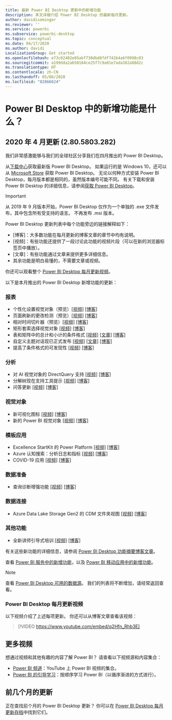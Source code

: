 ```yaml
---
title: 最新 Power BI Desktop 更新中的新增功能
description: 本文详细介绍 Power BI Desktop 的最新每月更新。
author: davidiseminger
ms.reviewer: ''
ms.service: powerbi
ms.subservice: powerbi-desktop
ms.topic: conceptual
ms.date: 04/17/2020
ms.author: davidi
LocalizationGroup: Get started
ms.openlocfilehash: e73c02402e05abf730dbd0fdf742b4a6f0998c03
ms.sourcegitcommit: a199dda2ab50184ce25f7c9a01e7ada382a88d2c
ms.translationtype: HT
ms.contentlocale: zh-CN
ms.lasthandoff: 05/06/2020
ms.locfileid: "82866624"
---
```

# <a name="whats-new-in-power-bi-desktop"></a>Power BI Desktop 中的新增功能是什么？

## <a name="april-2020-update-2805803282"></a>2020 年 4 月更新 (2.80.5803.282)

我们非常感激能够与我们的全球社区分享我们在四月推出的 Power BI Desktop。 

从[下载中心](https://www.microsoft.com/download/details.aspx?id=58494)获取最新版 Power BI Desktop。 如果运行的是 Windows 10，还可以从 [Microsoft Store](https://aka.ms/pbidesktopstore) 获取 Power BI Desktop。 无论以何种方式安装 Power BI Desktop，每月版本都是相同的，虽然版本编号可能不同。 有关下载和安装 Power BI Desktop 的详细信息，请参阅[获取 Power BI Desktop](desktop-get-the-desktop.md)。 

> [!IMPORTANT]
> 从 2019 年 9 月版本开始，Power BI Desktop 仅作为一个单独的 .exe 文件发布，其中包含所有受支持的语言。 不再发布 .msi 版本。


Power BI Desktop 更新列表中每个功能旁边的链接解释如下：

* \[博客\]：大多数功能在每月更新的博客文章的章节中均有说明。
* \[视频\]：有些功能还提供了一段讨论此功能的视频片段（可以在新的浏览器标签页中播放）。
* \[文章\]：有些功能通过文章来提供更多详细信息。
* 其余功能是明白易懂的，不需要文章或视频。

你还可以观看整个 [Power BI Desktop 每月更新视频](#power-bi-desktop-monthly-update-video)。

以下是本月推出的 Power BI Desktop 新增功能的更新：


### <a name="reporting"></a>报表
* 个性化设置视觉对象（预览）[[视频]](https://youtu.be/q2Hfn_Rhb3E?t=54)  [[博客]](https://powerbi.microsoft.com/blog/power-bi-desktop-april-2020-feature-summary/#_Personalize_visuals) 
* 页面刷新的更改检测（预览）[[视频]](https://youtu.be/q2Hfn_Rhb3E?t=447) [[博客]](https://powerbi.microsoft.com/blog/power-bi-desktop-april-2020-feature-summary/#_Change_detection) 
* 相对时间切片器（预览）[[视频]](https://youtu.be/q2Hfn_Rhb3E?t=744) [[博客]](https://powerbi.microsoft.com/blog/power-bi-desktop-april-2020-feature-summary/#_Relative_time_filter) 
* 矩形套索选择视觉对象 [[视频]](https://youtu.be/q2Hfn_Rhb3E?t=1016) [[博客]](https://powerbi.microsoft.com/blog/power-bi-desktop-april-2020-feature-summary/#_Lasso_select) 
* 表和矩阵中的总计和小计的条件格式 [[视频]](https://youtu.be/q2Hfn_Rhb3E?t=1075) [[文章]](desktop-conditional-table-formatting.md#totals-and-subtotals) [[博客]](https://powerbi.microsoft.com/blog/power-bi-desktop-april-2020-feature-summary/#_Conditional_formatting) 
* 自定义主题对话现已正式发布 [[视频]](https://youtu.be/q2Hfn_Rhb3E?t=1250) [[文章]](desktop-report-themes.md#customize-report-themes) [[博客]](https://powerbi.microsoft.com/blog/power-bi-desktop-april-2020-feature-summary/#_Customize_theme_GA) 
* 提高了条件格式的可发现性 [[视频]](https://youtu.be/q2Hfn_Rhb3E?t=1479) [[博客]](https://powerbi.microsoft.com/blog/power-bi-desktop-april-2020-feature-summary/#_Improved_discoverability) 



### <a name="analytics"></a>分析
* 对 AI 视觉对象的 DirectQuery 支持 [[视频]](https://youtu.be/q2Hfn_Rhb3E?t=1498) [[博客]](https://powerbi.microsoft.com/blog/power-bi-desktop-april-2020-feature-summary/#_Direct_Query_AI) 
* 分解树现在支持工具提示 [[视频]](https://youtu.be/q2Hfn_Rhb3E?t=1550) [[博客]](https://powerbi.microsoft.com/blog/power-bi-desktop-april-2020-feature-summary/#_Decomp_tree_tooltips) 
* 问答更新 [[视频]](https://youtu.be/q2Hfn_Rhb3E?t=1606) [[博客]](https://powerbi.microsoft.com/blog/power-bi-desktop-april-2020-feature-summary/#_QA_updates) 


### <a name="visuals"></a>视觉对象
* 新可视化图标 [[视频]](https://youtu.be/q2Hfn_Rhb3E?t=1946) [[博客]](https://powerbi.microsoft.com/blog/power-bi-desktop-april-2020-feature-summary/#_New_Visualization_icons) 
* 新的 Power BI 视觉对象 [[视频]](https://youtu.be/q2Hfn_Rhb3E?t=1833) [[博客]](https://powerbi.microsoft.com/blog/power-bi-desktop-april-2020-feature-summary/#_Visualizations)


### <a name="template-apps"></a>模板应用
* Excellence StartKit 的 Power Platform [[视频]](https://youtu.be/q2Hfn_Rhb3E?t=1969) [[博客]](https://powerbi.microsoft.com/blog/power-bi-desktop-april-2020-feature-summary/#_CoE_StartKit) 
* Azure 认知搜索：分析日志和指标 [[视频]](https://youtu.be/q2Hfn_Rhb3E?t=1969) [[博客]](https://powerbi.microsoft.com/blog/power-bi-desktop-april-2020-feature-summary/#_Azure_Cognitive_Search)
* COVID-19 应用 [[视频]](https://youtu.be/q2Hfn_Rhb3E?t=1969) [[博客]](https://powerbi.microsoft.com/blog/power-bi-desktop-april-2020-feature-summary/#_COVID)


### <a name="data-preparation"></a>数据准备
* 查询诊断增强功能 [[视频]](https://youtu.be/q2Hfn_Rhb3E?t=2011) [[博客]](https://powerbi.microsoft.com/blog/power-bi-desktop-april-2020-feature-summary/#_Enhancements_to_Query) 


### <a name="data-connectivity"></a>数据连接
* Azure Data Lake Storage Gen2 的 CDM 文件夹视图 [[视频]](https://youtu.be/q2Hfn_Rhb3E?t=2124) [[博客]](https://powerbi.microsoft.com/blog/power-bi-desktop-april-2020-feature-summary/#_CDM_Folder_view) 


### <a name="other-features"></a>其他功能
* 全新讲师引导式培训 [[视频]](https://youtu.be/q2Hfn_Rhb3E?t=2147) [[博客]](https://powerbi.microsoft.com/blog/power-bi-desktop-april-2020-feature-summary/#_New_instructor-led_training) 


有关这些新功能的详细信息，请参阅 [Power BI Desktop 功能摘要博客文章](https://powerbi.microsoft.com/blog/power-bi-desktop-april-2020-feature-summary/)。

查看 [Power BI 服务中的新增功能](service-whats-new.md)，以及 [Power BI 移动应用中的新增功能](consumer/mobile/mobile-whats-new-in-the-mobile-apps.md)。

> [!NOTE]
> 查看 [Power BI Desktop 可用的数据源](desktop-data-sources.md)。 我们的列表将不断增加，请经常返回查看。


### <a name="power-bi-desktop-monthly-update-video"></a>Power BI Desktop 每月更新视频
以下视频介绍了上述每项更新。 你还可以从博客文章查看该视频：

> [!VIDEO https://www.youtube.com/embed/q2Hfn_Rhb3E]

## <a name="more-videos"></a>更多视频

想通过视频和其他有趣的内容了解 Power BI？ 请查看以下视频源和内容集合：

-   [Power BI 频道](https://www.youtube.com/user/mspowerbi)：YouTube 上 Power BI 视频的集合。
-   [Power BI 的引导学习](https://powerbi.microsoft.com/guided-learning/)：按顺序学习 Power BI（以循序渐进的方式进行）。

## <a name="updates-for-previous-months"></a>前几个月的更新

正在查找前个月的 Power BI Desktop 更新？ 你可以在 [Power BI Desktop 每月更新存档](desktop-latest-update-archive.md)中找到它们。
